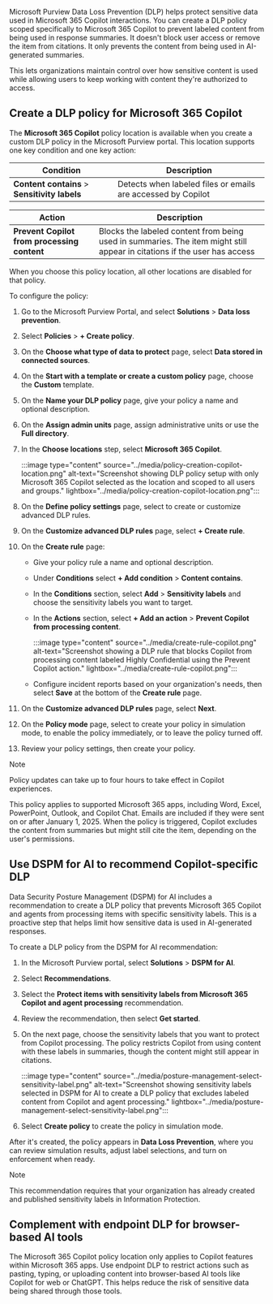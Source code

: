 Microsoft Purview Data Loss Prevention (DLP) helps protect sensitive data used in Microsoft 365 Copilot interactions. You can create a DLP policy scoped specifically to Microsoft 365 Copilot to prevent labeled content from being used in response summaries. It doesn't block user access or remove the item from citations. It only prevents the content from being used in AI-generated summaries.

This lets organizations maintain control over how sensitive content is used while allowing users to keep working with content they're authorized to access.

## Create a DLP policy for Microsoft 365 Copilot

The **Microsoft 365 Copilot** policy location is available when you create a custom DLP policy in the Microsoft Purview portal. This location supports one key condition and one key action:

| Condition | Description |
|-----|-----|
| **Content contains** > **Sensitivity labels** | Detects when labeled files or emails are accessed by Copilot |

| Action | Description |
|-----|-----|
| **Prevent Copilot from processing content** | Blocks the labeled content from being used in summaries. The item might still appear in citations if the user has access |

When you choose this policy location, all other locations are disabled for that policy.

To configure the policy:

1. Go to the Microsoft Purview Portal, and select **Solutions** > **Data loss prevention**.
1. Select **Policies** > **+ Create policy**.
1. On the **Choose what type of data to protect** page, select **Data stored in connected sources**.
1. On the **Start with a template or create a custom policy** page, choose the **Custom** template.
1. On the **Name your DLP policy** page, give your policy a name and optional description.
1. On the **Assign admin units** page, assign administrative units or use the **Full directory**.
1. In the **Choose locations** step, select **Microsoft 365 Copilot**.

    :::image type="content" source="../media/policy-creation-copilot-location.png" alt-text="Screenshot showing DLP policy setup with only Microsoft 365 Copilot selected as the location and scoped to all users and groups." lightbox="../media/policy-creation-copilot-location.png":::

1. On the **Define policy settings** page, select to create or customize advanced DLP rules.
1. On the **Customize advanced DLP rules** page, select **+ Create rule**.
1. On the **Create rule** page:

   - Give your policy rule a name and optional description.
   - Under **Conditions** select **+ Add condition** > **Content contains**.
   - In the **Conditions** section, select **Add** > **Sensitivity labels** and choose the sensitivity labels you want to target.
   - In the **Actions** section, select **+ Add an action** > **Prevent Copilot from processing content**.

       :::image type="content" source="../media/create-rule-copilot.png" alt-text="Screenshot showing a DLP rule that blocks Copilot from processing content labeled Highly Confidential using the Prevent Copilot action." lightbox="../media/create-rule-copilot.png":::

   - Configure incident reports based on your organization's needs, then select **Save** at the bottom of the **Create rule** page.

1. On the **Customize advanced DLP rules** page, select **Next**.
1. On the **Policy mode** page, select to create your policy in simulation mode, to enable the policy immediately, or to leave the policy turned off.
1. Review your policy settings, then create your policy.

> [!NOTE]
> Policy updates can take up to four hours to take effect in Copilot experiences.

This policy applies to supported Microsoft 365 apps, including Word, Excel, PowerPoint, Outlook, and Copilot Chat. Emails are included if they were sent on or after January 1, 2025. When the policy is triggered, Copilot excludes the content from summaries but might still cite the item, depending on the user's permissions.

## Use DSPM for AI to recommend Copilot-specific DLP

Data Security Posture Management (DSPM) for AI includes a recommendation to create a DLP policy that prevents Microsoft 365 Copilot and agents from processing items with specific sensitivity labels. This is a proactive step that helps limit how sensitive data is used in AI-generated responses.

To create a DLP policy from the DSPM for AI recommendation:

1. In the Microsoft Purview portal, select **Solutions** > **DSPM for AI**.
1. Select **Recommendations**.
1. Select the **Protect items with sensitivity labels from Microsoft 365 Copilot and agent processing** recommendation.
1. Review the recommendation, then select **Get started**.
1. On the next page, choose the sensitivity labels that you want to protect from Copilot processing. The policy restricts Copilot from using content with these labels in summaries, though the content might still appear in citations.

   :::image type="content" source="../media/posture-management-select-sensitivity-label.png" alt-text="Screenshot showing sensitivity labels selected in DSPM for AI to create a DLP policy that excludes labeled content from Copilot and agent processing." lightbox="../media/posture-management-select-sensitivity-label.png":::

1. Select **Create policy** to create the policy in simulation mode.

After it's created, the policy appears in **Data Loss Prevention**, where you can review simulation results, adjust label selections, and turn on enforcement when ready.

> [!NOTE]
> This recommendation requires that your organization has already created and published sensitivity labels in Information Protection.

## Complement with endpoint DLP for browser-based AI tools

The Microsoft 365 Copilot policy location only applies to Copilot features within Microsoft 365 apps. Use endpoint DLP to restrict actions such as pasting, typing, or uploading content into browser-based AI tools like Copilot for web or ChatGPT. This helps reduce the risk of sensitive data being shared through those tools.
